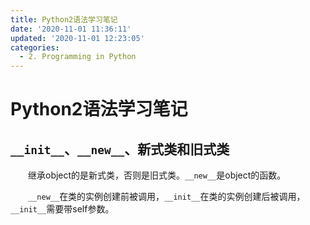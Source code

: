 ```yaml
---
title: Python2语法学习笔记
date: '2020-11-01 11:36:11'
updated: '2020-11-01 12:23:05'
categories:
  - 2. Programming in Python
---
```

# Python2语法学习笔记

## `__init__`、`__new__`、新式类和旧式类

　　继承object的是新式类，否则是旧式类。`__new__`是object的函数。

　　`__new__`在类的实例创建前被调用，`__init__`在类的实例创建后被调用，`__init__`需要带self参数。
